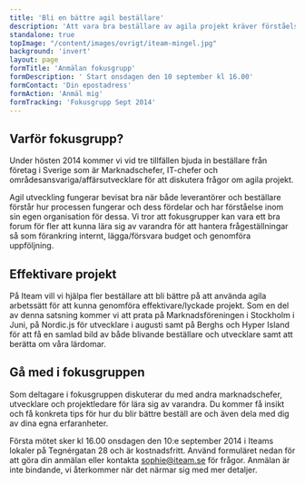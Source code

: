 ```yaml
---
title: 'Bli en bättre agil beställare'
description: 'Att vara bra beställare av agila projekt kräver förståelse för processen. Vi har under hösten 2014 ett antal fokustillfällen kring detta ämne.'
standalone: true
topImage: "/content/images/ovrigt/iteam-mingel.jpg"
background: 'invert'
layout: page
formTitle: 'Anmälan fokusgrupp'
formDescription: ' Start onsdagen den 10 september kl 16.00'
formContact: 'Din epostadress'
formAction: 'Anmäl mig'
formTracking: 'Fokusgrupp Sept 2014'
---
```


## Varför fokusgrupp?
Under hösten 2014 kommer vi vid tre tillfällen bjuda in beställare från företag i Sverige som är Marknadschefer, IT-chefer och områdesansvariga/affärsutvecklare för att diskutera frågor om agila projekt.

Agil utveckling fungerar bevisat bra när både leverantörer och beställare förstår hur processen fungerar och dess fördelar och har förståelse inom sin egen organisation för dessa. Vi tror att fokusgrupper kan vara ett bra forum för fler att kunna lära sig av varandra för att hantera frågeställningar så som förankring internt, lägga/försvara budget och genomföra uppföljning. 

## Effektivare projekt
På Iteam vill vi hjälpa fler beställare att bli bättre på att använda agila arbetssätt för att kunna genomföra effektivare/lyckade projekt. Som en del av denna satsning kommer vi att prata på Marknadsföreningen i Stockholm i Juni, på Nordic.js för utvecklare i augusti samt på Berghs och Hyper Island för att få en samlad bild av både blivande beställare och utvecklare samt att berätta om våra lärdomar.

## Gå med i fokusgruppen
Som deltagare i fokusgruppen diskuterar du med andra marknadschefer, utvecklare och projektledare för lära sig av varandra. Du kommer få insikt och få konkreta tips för hur du blir bättre beställ are och även dela med dig av dina egna erfaranheter. 

Första mötet sker kl 16.00 onsdagen den 10:e september 2014 i Iteams lokaler på Tegnérgatan 28 och är kostnadsfritt.
Använd formuläret nedan för att göra din anmälan eller kontakta [sophie@iteam.se](mailto:sophie@iteam.se) för frågor. Anmälan är inte bindande, vi återkommer när det närmar sig med mer detaljer.

